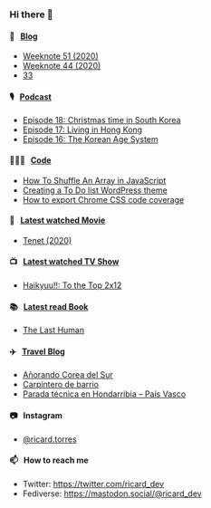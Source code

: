 ### Hi there 👋

#### 📝 &nbsp;&nbsp;[Blog](https://ricard.blog)

- [Weeknote 51 (2020)](https://ricard.blog/weeknote/week-51-2020/)
- [Weeknote 44 (2020)](https://ricard.blog/weeknote/week-44-2020/)
- [33](https://ricard.blog/personal/33/)

#### 🎙 &nbsp;&nbsp;[Podcast](https://ricard.blog/podcast)

- [Episode 18: Christmas time in South Korea](https://anchor.fm/quicoto/episodes/Episode-18-Christmas-time-in-South-Korea-eo8amu)
- [Episode 17: Living in Hong Kong](https://anchor.fm/quicoto/episodes/Episode-17-Living-in-Hong-Kong-eli831)
- [Episode 16: The Korean Age System](https://anchor.fm/quicoto/episodes/Episode-16-The-Korean-Age-System-eis6p9)

#### 👨🏻‍💻 &nbsp;&nbsp;[Code](https://ricard.dev)

- [How To Shuffle An Array in JavaScript](https://ricard.dev/how-to-shuffle-an-array-in-javascript/)
- [Creating a To Do list WordPress theme](https://ricard.dev/creating-a-to-do-list-wordpress-theme/)
- [How to export Chrome CSS code coverage](https://ricard.dev/how-to-export-chrome-css-code-coverage/)

#### 🍿 &nbsp;&nbsp;[Latest watched Movie](https://quicoto.github.io/reviews/movies/)

- [Tenet (2020)](https://quicoto.github.io/reviews/movies/tenet-2020/)

#### 📺 &nbsp;&nbsp;[Latest watched TV Show](https://quicoto.github.io/reviews/tv-shows)

- [Haikyuu!!: To the Top 2x12](https://quicoto.github.io/reviews/tv-shows/haikyuu-to-the-top/2x12/)

#### 📚 &nbsp;&nbsp;[Latest read Book](https://ricard.blog/books/)

- [The Last Human](https://www.goodreads.com/review/show/3243205340?utm_medium=api&amp;utm_source=rss)

#### ✈️ &nbsp;&nbsp;[Travel Blog](https://www.quicoto.com/)

- [Añorando Corea del Sur](https://www.quicoto.com/anorando-corea-del-sur/)
- [Carpintero de barrio](https://www.quicoto.com/carpintero-de-barrio/)
- [Parada técnica en Hondarribia – País Vasco](https://www.quicoto.com/parada-tecnica-en-hondarribia-pais-vasco/)

#### 📷 &nbsp;&nbsp;Instagram
- [@ricard.torres](https://www.instagram.com/ricard.torres/)

#### 📫 &nbsp;&nbsp;How to reach me

- Twitter: https://twitter.com/ricard_dev
- Fediverse: https://mastodon.social/@ricard_dev
